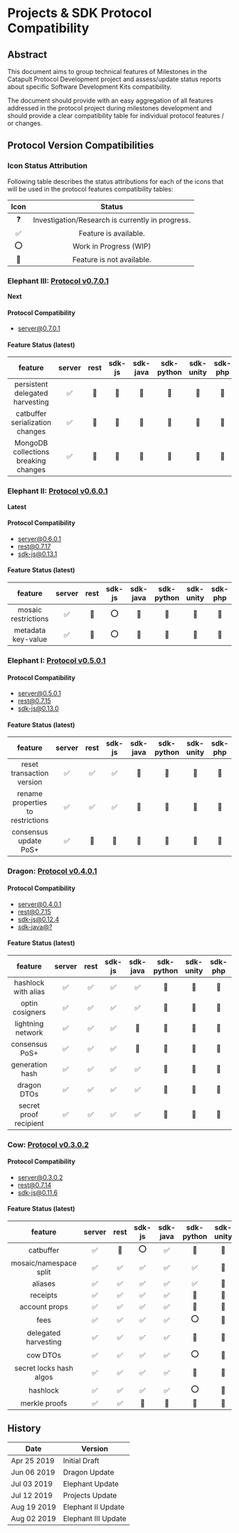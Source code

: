 # Projects & SDK Protocol Compatibility

## Abstract

This document aims to group technical features of Milestones in the Catapult Protocol Development project and assess/update status reports about specific Software Development Kits compatibility.

The document should provide with an easy aggregation of all features addressed in the protocol project during milestones development and should provide a clear compatibility table for individual protocol features / or changes.

## Protocol Version Compatibilities

### Icon Status Attribution

Following table describes the status attributions for each of the icons that will be used in the protocol features compatibility tables:

| Icon | Status |
| :-: | :-: |
| :question: | Investigation/Research is currently in progress. |
| :white_check_mark: | Feature is available. |
| :o: | Work in Progress (WIP) |
| :stop_sign: | Feature is not available. |


### Elephant III: [Protocol v0.7.0.1][server-0701]

**Next**

#### Protocol Compatibility

* [server@0.7.0.1][server-0701]

#### Feature Status (latest)

| feature | server | rest | sdk-js | sdk-java | sdk-python | sdk-unity | sdk-php | sdk-swift |
| :-: | :-: | :-: | :-: | :-: | :-: | :-: | :-: | :-: |
| persistent delegated harvesting | :white_check_mark:  | :stop_sign:  | :stop_sign:  | :stop_sign:  | :stop_sign: | :stop_sign: | :stop_sign: | :stop_sign: | 
| catbuffer serialization changes | :white_check_mark:  | :stop_sign:  | :stop_sign:  | :stop_sign:  | :stop_sign: | :stop_sign: | :stop_sign: | :stop_sign: | 
| MongoDB collections breaking changes | :white_check_mark: | :stop_sign:  | :stop_sign:  | :stop_sign:  | :stop_sign: | :stop_sign: | :stop_sign: | :stop_sign: | 

### Elephant II: [Protocol v0.6.0.1][server-0601]

**Latest**

#### Protocol Compatibility

* [server@0.6.0.1][server-0601] 
* [rest@0.7.17][rest-0717]
* [sdk-js@0.13.1][sdk-ts-0131] 

#### Feature Status (latest)

| feature | server | rest | sdk-js | sdk-java | sdk-python | sdk-unity | sdk-php | sdk-swift |
| :-: | :-: | :-: | :-: | :-: | :-: | :-: | :-: | :-: |
| mosaic restrictions| :white_check_mark:  | :stop_sign:  | :o:  | :stop_sign:  | :stop_sign: | :stop_sign: | :stop_sign: | :stop_sign: | 
| metadata key-value|  :white_check_mark:  | :stop_sign:  | :o:  | :stop_sign:  | :stop_sign: | :stop_sign: | :stop_sign: | :stop_sign: | 

### Elephant I: [Protocol v0.5.0.1][server-0501]

#### Protocol Compatibility

* [server@0.5.0.1][server-0501]
* [rest@0.7.15][rest-0715]
* [sdk-js@0.13.0][sdk-ts-0130]

#### Feature Status (latest)

| feature | server | rest | sdk-js | sdk-java | sdk-python | sdk-unity | sdk-php | sdk-swift |
| :-: | :-: | :-: | :-: | :-: | :-: | :-: | :-: | :-: |
| reset transaction version | :white_check_mark:  | :white_check_mark:  | :white_check_mark:  | :stop_sign:  | :stop_sign: | :stop_sign: | :stop_sign: | :stop_sign: |
| rename properties to restrictions | :white_check_mark:  | :white_check_mark:  | :white_check_mark:  | :stop_sign:  | :stop_sign: | :stop_sign: | :stop_sign: | :stop_sign: | 
| consensus update PoS+ | :white_check_mark:  | :stop_sign:  | :stop_sign:  | :stop_sign:  | :stop_sign: | :stop_sign: | :stop_sign: | :stop_sign: | 

### Dragon: [Protocol v0.4.0.1][server-0401]

#### Protocol Compatibility

* [server@0.4.0.1][server-0401]
* [rest@0.7.15][rest-0715] 
* [sdk-js@0.12.4][sdk-ts-0124]
* [sdk-java@?][sdk-java] 

#### Feature Status (latest)

| feature | server | rest | sdk-js | sdk-java | sdk-python | sdk-unity | sdk-php | sdk-swift |
| :-: | :-: | :-: | :-: | :-: | :-: | :-: | :-: | :-: |
| hashlock with alias | :white_check_mark:  | :white_check_mark:  | :white_check_mark:  | :white_check_mark:  | :stop_sign: | :stop_sign: | :stop_sign: | :stop_sign: |
| optin cosigners | :white_check_mark: | :white_check_mark:  | :white_check_mark:  | :white_check_mark:  | :stop_sign: | :stop_sign: | :stop_sign: | :stop_sign: |
| lightning network | :white_check_mark:  | :white_check_mark:  | :white_check_mark:  | :stop_sign:  | :stop_sign: | :stop_sign: | :stop_sign: | :stop_sign: |
| consensus PoS+ | :white_check_mark:  | :white_check_mark:  | :white_check_mark:  | :stop_sign:  | :stop_sign: | :stop_sign: | :stop_sign: | :stop_sign: |
| generation hash | :white_check_mark:  | :white_check_mark:  | :white_check_mark:  | :white_check_mark:  | :stop_sign: | :stop_sign: | :stop_sign: | :stop_sign: | 
| dragon DTOs | :white_check_mark:  | :white_check_mark:  | :white_check_mark:  | :white_check_mark:  | :stop_sign: | :stop_sign: | :stop_sign: | :stop_sign: |
| secret proof recipient | :white_check_mark:  | :white_check_mark:  | :white_check_mark:  | :white_check_mark:  | :stop_sign: | :stop_sign: | :stop_sign: | :stop_sign: |

### Cow: [Protocol v0.3.0.2][server-0302]

#### Protocol Compatibility

* [server@0.3.0.2][server-0302]
* [rest@0.7.14][rest-0714]
* [sdk-js@0.11.6][sdk-ts-0116]

#### Feature Status (latest)

| feature | server | rest | sdk-js | sdk-java | sdk-python | sdk-unity | sdk-php | sdk-swift |
| :-: | :-: | :-: | :-: | :-: | :-: | :-: | :-: | :-: |
| catbuffer | :white_check_mark:  | :stop_sign:  | :o:  |  :white_check_mark: | :stop_sign: | :stop_sign: | :stop_sign: | :stop_sign: |
| mosaic/namespace split | :white_check_mark:  | :white_check_mark:  | :white_check_mark:  | :white_check_mark:  | :white_check_mark: | :stop_sign: | :stop_sign: | :stop_sign: |
| aliases | :white_check_mark:  | :white_check_mark:  | :white_check_mark:  | :white_check_mark:  | :white_check_mark: | :stop_sign: | :stop_sign: | :stop_sign: |
| receipts | :white_check_mark:  | :white_check_mark:  | :white_check_mark:  | :white_check_mark: | :stop_sign: | :stop_sign: | :stop_sign: | :stop_sign: |
| account props | :white_check_mark:  | :white_check_mark:  | :white_check_mark:  | :white_check_mark:  | :stop_sign: | :stop_sign: | :stop_sign: | :stop_sign: |
| fees | :white_check_mark:  | :white_check_mark:  | :white_check_mark:  | :white_check_mark: | :o: | :stop_sign: | :stop_sign: | :stop_sign: | 
| delegated harvesting | :white_check_mark:  | :white_check_mark:  | :white_check_mark:  | :white_check_mark:  | :stop_sign: | :stop_sign: | :stop_sign: | :stop_sign: | 
| cow DTOs | :white_check_mark:  | :white_check_mark:  | :white_check_mark:  | :white_check_mark:  |  :o: | :stop_sign: | :stop_sign: | :stop_sign: | 
| secret locks hash algos | :white_check_mark:  | :white_check_mark:  | :white_check_mark:  | :white_check_mark:  | :stop_sign: | :stop_sign: | :stop_sign: | :stop_sign: | 
| hashlock | :white_check_mark:  | :white_check_mark:  | :white_check_mark:  | :white_check_mark:  | :o: | :stop_sign: | :stop_sign: | :stop_sign: | 
| merkle proofs | :white_check_mark:  | :white_check_mark:  | :stop_sign:  | :stop_sign:  | :stop_sign: | :stop_sign: | :stop_sign: | :stop_sign: |

## History

| **Date**      | **Version**     |
| ------------- | --------------- |
| Apr 25 2019   | Initial Draft   |
| Jun 06 2019   | Dragon Update   |
| Jul 03 2019   | Elephant Update |
| Jul 12 2019   | Projects Update |
| Aug 19 2019   | Elephant II Update |
| Aug 02 2019   | Elephant III Update |

[server-0701]: https://github.com/nemtech/catapult-server/releases/tag/v0.7.0.1
[server-0601]: https://github.com/nemtech/catapult-server/releases/tag/v0.6.0.1
[server-0501]: https://github.com/nemtech/catapult-server/releases/tag/v0.5.0.1
[server-0401]: https://github.com/nemtech/catapult-server/releases/tag/v0.4.0.1
[server-0302]: https://github.com/nemtech/catapult-server/releases/tag/v0.3.0.2
[rest-0717]: https://github.com/nemtech/catapult-rest/releases/tag/v0.7.17
[rest-0716]: https://github.com/nemtech/catapult-rest/releases/tag/v0.7.16
[rest-0715]: https://github.com/nemtech/catapult-rest/releases/tag/v0.7.15
[rest-0714]: https://github.com/nemtech/catapult-rest/releases/tag/v0.7.14
[sdk-ts]: https://github.com/nemtech/nem2-sdk-typescript-javascript
[sdk-ts-0131]: https://github.com/nemtech/nem2-sdk-typescript-javascript/releases/tag/v0.13.1
[sdk-ts-0130]: https://github.com/nemtech/nem2-sdk-typescript-javascript/releases/tag/v0.13.0
[sdk-ts-0124]: https://github.com/nemtech/nem2-sdk-typescript-javascript/releases/tag/v0.12.4
[sdk-ts-0116]: https://github.com/nemtech/nem2-sdk-typescript-javascript/releases/tag/v0.11.6
[sdk-java]: https://github.com/nemtech/nem2-sdk-java
[sdk-java-0110]: https://github.com/nemtech/nem2-sdk-java/releases/tag/v0.11-alpha
[sdk-python]: https://gitlab.com/Alexhuszagh/nem2-sdk-python/tree/master
[sdk-unity]: #
[sdk-php]: https://github.com/VistResearch/nem2-sdk-php
[sdk-swift]: https://github.com/ryuta46/nem2-sdk-swift
[sdk-csharp]: https://github.com/nemtech/nem2-sdk-csharp
